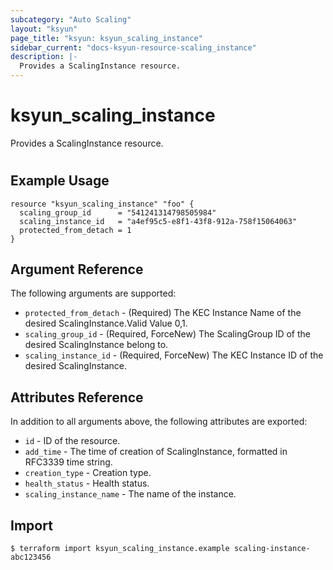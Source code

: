 ```yaml
---
subcategory: "Auto Scaling"
layout: "ksyun"
page_title: "ksyun: ksyun_scaling_instance"
sidebar_current: "docs-ksyun-resource-scaling_instance"
description: |-
  Provides a ScalingInstance resource.
---
```


# ksyun_scaling_instance

Provides a ScalingInstance resource.

#

## Example Usage

```hcl
resource "ksyun_scaling_instance" "foo" {
  scaling_group_id      = "541241314798505984"
  scaling_instance_id   = "a4ef95c5-e8f1-43f8-912a-758f15064063"
  protected_from_detach = 1
}
```

## Argument Reference

The following arguments are supported:

* `protected_from_detach` - (Required) The KEC Instance Name of the desired ScalingInstance.Valid Value 0,1.
* `scaling_group_id` - (Required, ForceNew) The ScalingGroup ID of the desired ScalingInstance belong to.
* `scaling_instance_id` - (Required, ForceNew) The KEC Instance ID of the desired ScalingInstance.

## Attributes Reference

In addition to all arguments above, the following attributes are exported:

* `id` - ID of the resource.
* `add_time` - The time of creation of ScalingInstance, formatted in RFC3339 time string.
* `creation_type` - Creation type.
* `health_status` - Health status.
* `scaling_instance_name` - The name of the instance.


## Import

```
$ terraform import ksyun_scaling_instance.example scaling-instance-abc123456
```

